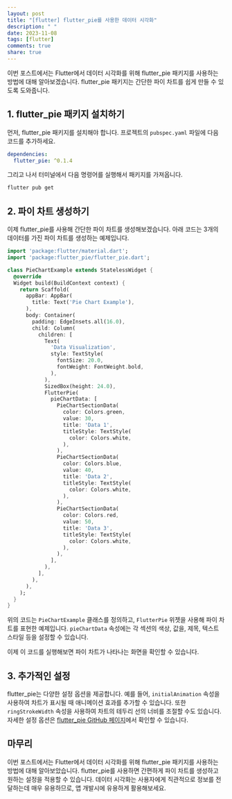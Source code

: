 ```yaml
---
layout: post
title: "[flutter] flutter_pie를 사용한 데이터 시각화"
description: " "
date: 2023-11-08
tags: [flutter]
comments: true
share: true
---
```


이번 포스트에서는 Flutter에서 데이터 시각화를 위해 flutter_pie 패키지를 사용하는 방법에 대해 알아보겠습니다. flutter_pie 패키지는 간단한 파이 차트를 쉽게 만들 수 있도록 도와줍니다.

## 1. flutter_pie 패키지 설치하기

먼저, flutter_pie 패키지를 설치해야 합니다. 프로젝트의 `pubspec.yaml` 파일에 다음 코드를 추가하세요.

```yaml
dependencies:
  flutter_pie: ^0.1.4
```

그리고 나서 터미널에서 다음 명령어를 실행해서 패키지를 가져옵니다.

```bash
flutter pub get
```

## 2. 파이 차트 생성하기

이제 flutter_pie를 사용해 간단한 파이 차트를 생성해보겠습니다. 아래 코드는 3개의 데이터를 가진 파이 차트를 생성하는 예제입니다.

```dart
import 'package:flutter/material.dart';
import 'package:flutter_pie/flutter_pie.dart';

class PieChartExample extends StatelessWidget {
  @override
  Widget build(BuildContext context) {
    return Scaffold(
      appBar: AppBar(
        title: Text('Pie Chart Example'),
      ),
      body: Container(
        padding: EdgeInsets.all(16.0),
        child: Column(
          children: [
            Text(
              'Data Visualization',
              style: TextStyle(
                fontSize: 20.0,
                fontWeight: FontWeight.bold,
              ),
            ),
            SizedBox(height: 24.0),
            FlutterPie(
              pieChartData: [
                PieChartSectionData(
                  color: Colors.green,
                  value: 30,
                  title: 'Data 1',
                  titleStyle: TextStyle(
                    color: Colors.white,
                  ),
                ),
                PieChartSectionData(
                  color: Colors.blue,
                  value: 40,
                  title: 'Data 2',
                  titleStyle: TextStyle(
                    color: Colors.white,
                  ),
                ),
                PieChartSectionData(
                  color: Colors.red,
                  value: 50,
                  title: 'Data 3',
                  titleStyle: TextStyle(
                    color: Colors.white,
                  ),
                ),
              ],
            ),
          ],
        ),
      ),
    );
  }
}
```

위의 코드는 `PieChartExample` 클래스를 정의하고, `FlutterPie` 위젯을 사용해 파이 차트를 표현한 예제입니다. `pieChartData` 속성에는 각 섹션의 색상, 값을, 제목, 텍스트 스타일 등을 설정할 수 있습니다.

이제 이 코드를 실행해보면 파이 차트가 나타나는 화면을 확인할 수 있습니다.

## 3. 추가적인 설정

flutter_pie는 다양한 설정 옵션을 제공합니다. 예를 들어, `initialAnimation` 속성을 사용하여 차트가 표시될 때 애니메이션 효과를 추가할 수 있습니다. 또한 `ringStrokeWidth` 속성을 사용하여 차트의 테두리 선의 너비를 조절할 수도 있습니다. 자세한 설정 옵션은 [flutter_pie GitHub 페이지](https://github.com/comeasy/flutter-pie)에서 확인할 수 있습니다.

## 마무리

이번 포스트에서는 Flutter에서 데이터 시각화를 위해 flutter_pie 패키지를 사용하는 방법에 대해 알아보았습니다. flutter_pie를 사용하면 간편하게 파이 차트를 생성하고 원하는 설정을 적용할 수 있습니다. 데이터 시각화는 사용자에게 직관적으로 정보를 전달하는데 매우 유용하므로, 앱 개발시에 유용하게 활용해보세요.